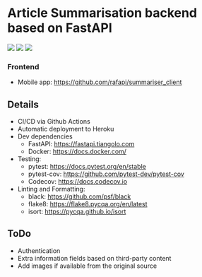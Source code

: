 # Article Summarisation backend based on FastAPI

<p align="left">
     <img src="https://github.com/rafapi/fastapi_text_sum/workflows/Continuous%20Integration%20and%20Delivery/badge.svg?branch=master">
     <img src="https://img.shields.io/github/license/rafapi/fastapi_text_sum">
     <img src="https://img.shields.io/github/last-commit/rafapi/fastapi_text_sum">
</p>

### Frontend
* Mobile app: https://github.com/rafapi/summariser_client

## Details
* CI/CD via Github Actions
* Automatic deployment to Heroku
* Dev dependencies
  * FastAPI: https://fastapi.tiangolo.com
  * Docker: https://docs.docker.com/
* Testing:
  * pytest: https://docs.pytest.org/en/stable
  * pytest-cov: https://github.com/pytest-dev/pytest-cov
  * Codecov: https://docs.codecov.io
* Linting and Formatting:
  * black: https://github.com/psf/black
  * flake8: https://flake8.pycqa.org/en/latest
  * isort: https://pycqa.github.io/isort

## ToDo
* Authentication
* Extra information fields based on third-party content
* Add images if available from the original source

